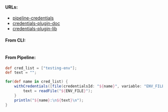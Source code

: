 #### URLs:
- [pipeline-credentials](https://www.jenkins.io/doc/pipeline/steps/credentials-binding/)
- [credentials-plugin-doc](https://github.com/jenkinsci/credentials-plugin/tree/master/docs)
- [credentials-plugin-lib](https://javadoc.jenkins.io/plugin/credentials/)

#### From CLI:
```groovy
```

#### From Pipeline:
```groovy
def cred_list = ["testing-env"];
def text = "";

for(def name in cred_list) {
    withCredentials([file(credentialsId: "${name}", variable: "ENV_FILE")]) {
        text = readFile("${ENV_FILE}");
    }
    println("${name}:\n${text}\n");
}
```
